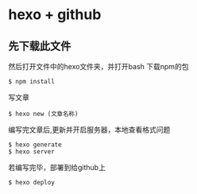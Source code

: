 # hexo + github
## 先下载此文件
然后打开文件中的hexo文件夹，并打开bash
下载npm的包
```
$ npm install
```
写文章
```
$ hexo new (文章名称)
```
编写完文章后,更新并开启服务器，本地查看格式问题
```
$ hexo generate
$ hexo server

```
若编写完毕，部署到给github上
```
$ hexo deploy
```

